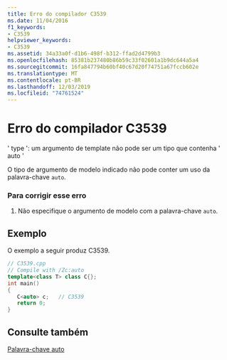 ```yaml
---
title: Erro do compilador C3539
ms.date: 11/04/2016
f1_keywords:
- C3539
helpviewer_keywords:
- C3539
ms.assetid: 34a33a0f-d1b6-498f-b312-ffad2d4799b3
ms.openlocfilehash: 85381b237480b86b59c33f02601a1b9dc644a5a4
ms.sourcegitcommit: 16fa847794b60bf40c67d20f74751a67fccb602e
ms.translationtype: MT
ms.contentlocale: pt-BR
ms.lasthandoff: 12/03/2019
ms.locfileid: "74761524"
---
```

# <a name="compiler-error-c3539"></a>Erro do compilador C3539

' type ': um argumento de template não pode ser um tipo que contenha ' auto '

O tipo de argumento de modelo indicado não pode conter um uso da palavra-chave `auto`.

### <a name="to-correct-this-error"></a>Para corrigir esse erro

1. Não especifique o argumento de modelo com a palavra-chave `auto`.

## <a name="example"></a>Exemplo

O exemplo a seguir produz C3539.

```cpp
// C3539.cpp
// Compile with /Zc:auto
template<class T> class C{};
int main()
{
   C<auto> c;   // C3539
   return 0;
}
```

## <a name="see-also"></a>Consulte também

[Palavra-chave auto](../../cpp/auto-keyword.md)
